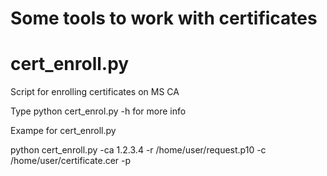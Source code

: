 # Some tools to work with certificates

# cert_enroll.py
Script for enrolling certificates on MS CA

Type python cert_enrol.py -h for more info

Exampe for cert_enroll.py

python cert_enroll.py -ca 1.2.3.4 -r /home/user/request.p10 -c /home/user/certificate.cer -p  